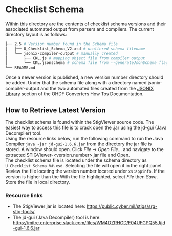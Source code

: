 # Checklist Schema
Within this directory are the contents of checklist schema versions and their associated automated output from parsers and compilers. The current directory layout is as follows:

```bash
├── 2.5 # Version number found in the Schema file
│   ├── U_Checklist_Schema_V2.xsd # unaltered schema filename
│   └── jsonix-compiler-output # manually created 
│       ├── CKL.js # mapping object file from compiler output
│       └── CKL.jsonschema # schema file from --generateJsonSchema flag and used with QuickType to generate type file
└── README.md
```
Once a newer version is published, a new version number directory should be added. Under that the schema file along with a directory named jsonix-compiler-output and the two automated files created from the [JSONIX Library](https://github.com/mitre/heimdall2/wiki/HDF-Converters-How-Tos#jsonix) section of the OHDF Converters How Tos Documentation.

## How to Retrieve Latest Version

The checklist schema is found within the StigViewer source code. The easiest way to access this file is to crack open the .jar using the jd-gui (Java Decompiler) tool.  
Using the resource links below, run the following command to run the Java Compiler `java -jar jd-gui-1.6.6.jar` from the directory the jar file is stored. A window should open. Click _File_ -> _Open File..._ and navigate to the extracted STIGViewer-<version.number>.jar file and Open.  
The checklist schema file is located under the schema directory as `U_Checklist_Schema_V#.xsd`. Selecting the file will open it in the right panel. Review the file locating the version number located under `xs:appinfo`. If the version is higher than the 
With the file highlighted, select _File_ then _Save_. Store the file in local directory.


### Resource links

-  The StigViewer jar is located here: https://public.cyber.mil/stigs/srg-stig-tools/
- The jd-gui (Java Decompiler) tool is here: https://mitre.enterprise.slack.com/files/WM4DZRHGD/F04UFGPQ55J/jd-gui-1.6.6.jar
